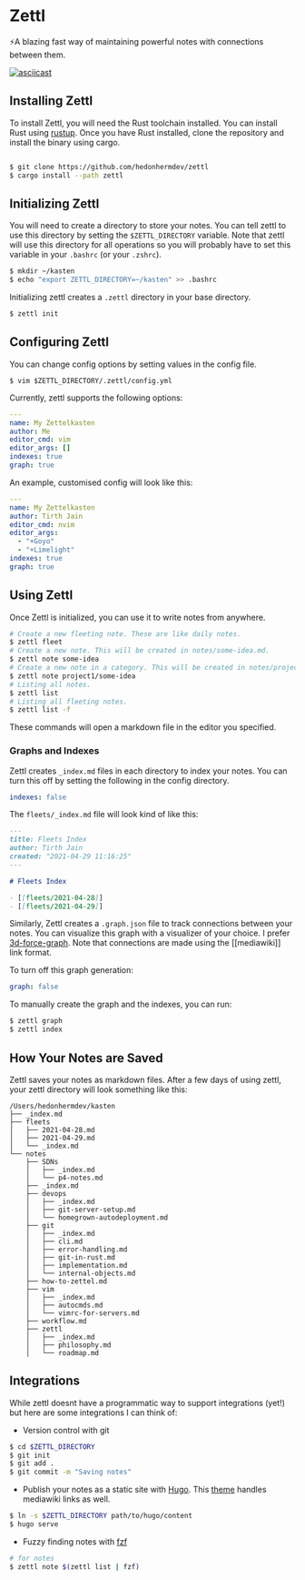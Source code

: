 # Zettl
⚡️A blazing fast way of maintaining powerful notes with connections between them.

[![asciicast](https://asciinema.org/a/vSIiOqDOEsIuGuOgTOMlBPTN3.svg)](https://asciinema.org/a/vSIiOqDOEsIuGuOgTOMlBPTN3)

## Installing Zettl

To install Zettl, you will need the Rust toolchain installed. You can install Rust using [rustup](https://rustup.rs). Once you have Rust installed, clone the repository and install the binary using cargo.

```bash

$ git clone https://github.com/hedonhermdev/zettl
$ cargo install --path zettl
```

## Initializing Zettl
You will need to create a directory to store your notes. You can tell zettl to use this directory  by setting the `$ZETTL_DIRECTORY` variable. Note that zettl will use this directory for all operations so you will probably have to set this variable in your `.bashrc` (or your `.zshrc`).

```bash
$ mkdir ~/kasten
$ echo "export ZETTL_DIRECTORY=~/kasten" >> .bashrc
```

Initializing zettl creates a `.zettl` directory in your base directory.
```bash
$ zettl init
```

## Configuring Zettl
You can change config options by setting values in the config file.
```
$ vim $ZETTL_DIRECTORY/.zettl/config.yml
```

Currently, zettl supports the following options:

```yaml
---
name: My Zettelkasten
author: Me
editor_cmd: vim
editor_args: []
indexes: true
graph: true
```

An example, customised config will look like this:

```yaml
---
name: My Zettelkasten
author: Tirth Jain
editor_cmd: nvim
editor_args:
  - "+Goyo"
  - "+Limelight"
indexes: true
graph: true
```

## Using Zettl

Once Zettl is initialized, you can use it to write notes from anywhere.

```bash
# Create a new fleeting note. These are like daily notes.
$ zettl fleet
# Create a new note. This will be created in notes/some-idea.md. 
$ zettl note some-idea
# Create a new note in a category. This will be created in notes/project1/some-idea.md.
$ zettl note project1/some-idea
# Listing all notes.
$ zettl list
# Listing all fleeting notes.
$ zettl list -f
```
These commands will open a markdown file in the editor you specified. 


### Graphs and Indexes

Zettl creates `_index.md` files in each directory to index your notes. You can turn this off by setting the following in the config directory.

```yaml
indexes: false
```

The `fleets/_index.md` file will look kind of like this:

```md
---
title: Fleets Index
author: Tirth Jain
created: "2021-04-29 11:16:25"
---

# Fleets Index

- [[fleets/2021-04-28]]
- [[fleets/2021-04-29]]
```

Similarly, Zettl creates a `.graph.json` file to track connections between your notes. You can visualize this graph with a visualizer of your choice. I prefer [3d-force-graph](https://github.com/vasturiano/3d-force-graph). Note that connections are made using the [[mediawiki]] link format. 

To turn off this graph generation: 
```yaml
graph: false
```

To manually create the graph and the indexes, you can run:

```bash
$ zettl graph
$ zettl index
```

## How Your Notes are Saved
Zettl saves your notes as markdown files. After a few days of using zettl, your zettl directory will look something like this:
```
/Users/hedonhermdev/kasten
├── _index.md
├── fleets
│   ├── 2021-04-28.md
│   ├── 2021-04-29.md
│   └── _index.md
└── notes
    ├── SDNs
    │   ├── _index.md
    │   └── p4-notes.md
    ├── _index.md
    ├── devops
    │   ├── _index.md
    │   ├── git-server-setup.md
    │   └── homegrown-autodeployment.md
    ├── git
    │   ├── _index.md
    │   ├── cli.md
    │   ├── error-handling.md
    │   ├── git-in-rust.md
    │   ├── implementation.md
    │   └── internal-objects.md
    ├── how-to-zettel.md
    ├── vim
    │   ├── _index.md
    │   ├── autocmds.md
    │   └── vimrc-for-servers.md
    ├── workflow.md
    ├── zettl
    │   ├── _index.md
    │   ├── philosophy.md
    │   └── roadmap.md
```

## Integrations

While zettl doesnt have a programmatic way to support integrations (yet!) but here are some integrations I can think of:

- Version control with git
```bash
$ cd $ZETTL_DIRECTORY
$ git init
$ git add .
$ git commit -m "Saving notes"
```

- Publish your notes as a static site with [Hugo](https://gohugo.io). This [theme](https://github.com/crisrojas/Zettels) handles mediawiki links as well. 
```bash
$ ln -s $ZETTL_DIRECTORY path/to/hugo/content
$ hugo serve
```

- Fuzzy finding notes with [fzf](https://github.com/junegunn/fzf)
```bash
# for notes
$ zettl note $(zettl list | fzf)
```
